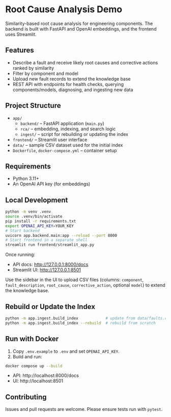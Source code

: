 # Root Cause Analysis Demo

Similarity-based root cause analysis for engineering components. The backend is built with FastAPI and OpenAI embeddings, and the frontend uses Streamlit.

## Features
- Describe a fault and receive likely root causes and corrective actions ranked by similarity
- Filter by component and model
- Upload new fault records to extend the knowledge base
- REST API with endpoints for health checks, querying components/models, diagnosing, and ingesting new data

## Project Structure
- `app/`
  - `backend/` – FastAPI application (`main.py`)
  - `rca/` – embedding, indexing, and search logic
  - `ingest/` – script for rebuilding or updating the index
- `frontend/` – Streamlit user interface
- `data/` – sample CSV dataset used for the initial index
- `Dockerfile`, `docker-compose.yml` – container setup

## Requirements
- Python 3.11+
- An OpenAI API key (for embeddings)

## Local Development
```bash
python -m venv .venv
source .venv/bin/activate
pip install -r requirements.txt
export OPENAI_API_KEY=YOUR_KEY
# Start backend
uvicorn app.backend.main:app --reload --port 8000
# Start frontend in a separate shell
streamlit run frontend/streamlit_app.py
```

Once running:
- API docs: http://127.0.0.1:8000/docs
- Streamlit UI: http://127.0.0.1:8501

Use the sidebar in the UI to upload CSV files (columns: `component`, `fault_description`, `root_cause`, `corrective_action`, optional `model`) to extend the knowledge base.

## Rebuild or Update the Index
```bash
python -m app.ingest.build_index            # update from data/faults.csv
python -m app.ingest.build_index --rebuild  # rebuild from scratch
```

## Run with Docker
1. Copy `.env.example` to `.env` and set `OPENAI_API_KEY`.
2. Build and run:

```bash
docker compose up --build
```
- API: http://localhost:8000/docs
- UI:  http://localhost:8501

## Contributing
Issues and pull requests are welcome. Please ensure tests run with `pytest`.
